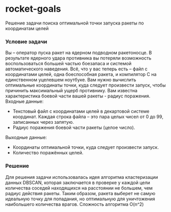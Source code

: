 # rocket-goals
Решение задачи поиска оптимальной точки запуска ракеты по координатам целей

### Условие задачи
Вы – оператор пуска ракет на ядерном подводном ракетоносце. В результате ядерного удара противника вы потеряли возможность воспользоваться большей частью боезапаса и системой автоматического наведения. Всё, что у вас теперь есть – файл с координатами целей, одна боеспособная ракета, и компилятор C на единственном уцелевшем ноутбуке. Вам нужно вычислить оптимальные координаты точки, куда следует произвести запуск, чтобы причинить максимальный ущерб противнику. Вам известна характеристика боевой части вашей ракеты - радиус поражения.
Входные данные:
- Текстовый файл с координатами целей в декартовой системе координат. Каждая строка файла – это пара целых чисел от 0 до 99, записанных через запятую.
- Радиус поражения боевой части ракеты (целое число).

Выходные данные:
- Координаты оптимальной точки, куда следует произвести запуск.
- Количество поражённых целей.

### Решение
Для решения задачи использовалась идея алгоритма кластеризации данных DBSCAN, которая заключается в проверке у каждой цели количества соседей находящихся на расстоянии не большем, чем радиус действия ракеты. Таким образом, ракета выберет не самую идеальную точку для попадания, но оптимальную для уничтожения наибольшего количества врагов. Сложность алгоритма O(n^2)
